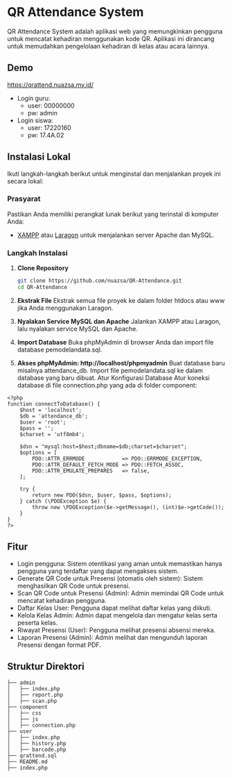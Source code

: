 # QR Attendance System

QR Attendance System adalah aplikasi web yang memungkinkan pengguna untuk mencatat kehadiran menggunakan kode QR. Aplikasi ini dirancang untuk memudahkan pengelolaan kehadiran di kelas atau acara lainnya.

## Demo
https://qrattend.nuazsa.my.id/
- Login guru:
  - user: 00000000
  - pw: admin
- Login siswa:
  - user: 17220160
  - pw: 17.4A.02

## Instalasi Lokal

Ikuti langkah-langkah berikut untuk menginstal dan menjalankan proyek ini secara lokal:

### Prasyarat

Pastikan Anda memiliki perangkat lunak berikut yang terinstal di komputer Anda:

- [XAMPP](https://www.apachefriends.org/index.html) atau [Laragon](https://laragon.org/) untuk menjalankan server Apache dan MySQL.

### Langkah Instalasi

1. **Clone Repository**
   ```sh
   git clone https://github.com/nuazsa/QR-Attendance.git
   cd QR-Attendance

2. **Ekstrak File**
Ekstrak semua file proyek ke dalam folder htdocs atau www jika Anda menggunakan Laragon.

3.  **Nyalakan Service MySQL dan Apache**
Jalankan XAMPP atau Laragon, lalu nyalakan service MySQL dan Apache.

4. **Import Database**
Buka phpMyAdmin di browser Anda dan import file database pemodelandata.sql.

5. **Akses phpMyAdmin: http://localhost/phpmyadmin**
Buat database baru misalnya attendance_db.
Import file pemodelandata.sql ke dalam database yang baru dibuat.
Atur Konfigurasi Database
Atur koneksi database di file connection.php yang ada di folder component:
```
<?php
function connectToDatabase() {
    $host = 'localhost';
    $db = 'attendance_db';
    $user = 'root';
    $pass = '';
    $charset = 'utf8mb4';

    $dsn = "mysql:host=$host;dbname=$db;charset=$charset";
    $options = [
        PDO::ATTR_ERRMODE            => PDO::ERRMODE_EXCEPTION,
        PDO::ATTR_DEFAULT_FETCH_MODE => PDO::FETCH_ASSOC,
        PDO::ATTR_EMULATE_PREPARES   => false,
    ];

    try {
        return new PDO($dsn, $user, $pass, $options);
    } catch (\PDOException $e) {
        throw new \PDOException($e->getMessage(), (int)$e->getCode());
    }
}
?>
```

## Fitur
- Login pengguna: Sistem otentikasi yang aman untuk memastikan hanya pengguna yang terdaftar yang dapat mengakses sistem.
- Generate QR Code untuk Presensi (otomatis oleh sistem): Sistem menghasilkan QR Code untuk presensi.
- Scan QR Code untuk Presensi (Admin): Admin memindai QR Code untuk mencatat kehadiran pengguna.
- Daftar Kelas User: Pengguna dapat melihat daftar kelas yang diikuti.
- Kelola Kelas Admin: Admin dapat mengelola dan mengatur kelas serta peserta kelas.
- Riwayat Presensi (User): Pengguna melihat presensi absensi mereka.
- Laporan Presensi (Admin): Admin melihat dan mengunduh laporan Presensi dengan format PDF.

## Struktur Direktori
```
├── admin
│   ├── index.php
│   ├── report.php
│   ├── scan.php
├── component
│   ├── css
│   ├── js
│   ├── connection.php
├── user
│   ├── index.php
│   ├── history.php
│   ├── barcode.php
├── qrattend.sql
├── README.md
├── index.php
```
